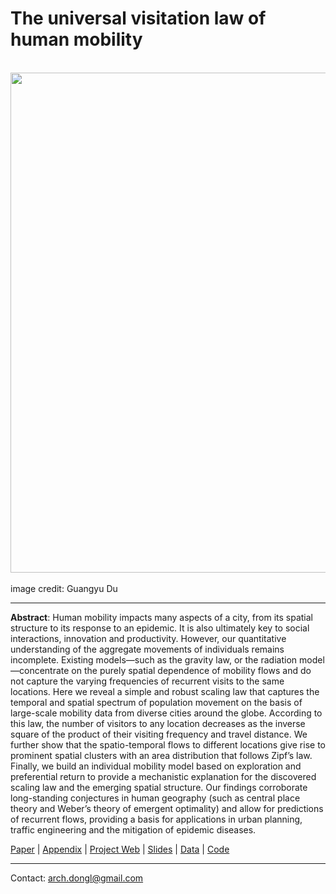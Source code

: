 # The universal visitation law of human mobility

<div align="center">
  <img src="https://github.com/leiii/VisitationLaw/blob/main/Cover.jpg" width = "800"><br><br>
</div>
image credit: Guangyu Du

***

**Abstract**: Human mobility impacts many aspects of a city, from its spatial structure to its response to an epidemic. It is also ultimately key to social interactions, innovation and productivity. However, our quantitative understanding of the aggregate movements of individuals remains incomplete. Existing models—such as the gravity law, or the radiation model—concentrate on the purely spatial dependence of mobility flows and do not capture the varying frequencies of recurrent visits to the same locations. Here we reveal a simple and robust scaling law that captures the temporal and spatial spectrum of population movement on the basis of large-scale mobility data from diverse cities around the globe. According to this law, the number of visitors to any location decreases as the inverse square of the product of their visiting frequency and travel distance. We further show that the spatio-temporal flows to different locations give rise to prominent spatial clusters with an area distribution that follows Zipf’s law. Finally, we build an individual mobility model based on exploration and preferential return to provide a mechanistic explanation for the discovered scaling law and the emerging spatial structure. Our findings corroborate long-standing conjectures in human geography (such as central place theory and Weber’s theory of emergent optimality) and allow for predictions of recurrent flows, providing a basis for applications in urban planning, traffic engineering and the mitigation of epidemic diseases.

[Paper](https://www.nature.com/articles/s41586-021-03480-9) | [Appendix]() | [Project Web](https://senseable.mit.edu/wanderlust/) | [Slides]() | [Data]() | [Code]()

***
Contact: arch.dongl@gmail.com
